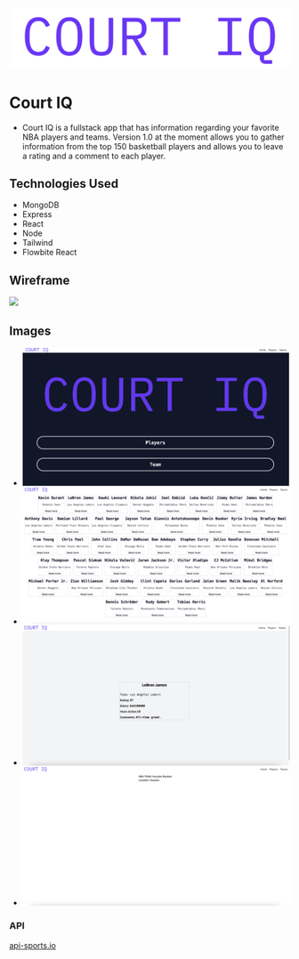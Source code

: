
<p>
<img src="https://github.com/AddyRdz/CourtIQ_Backend/blob/main/public/images/court-iq-high-resolution-logo-transparent.png?raw=true">
</p>

# Court IQ
* Court IQ is a fullstack app that has information regarding your favorite NBA players and teams. Version 1.0 at the moment allows you to gather information from the top 150 basketball players and allows you to leave a rating and a comment to each player.

## Technologies Used
* MongoDB
* Express
* React
* Node
* Tailwind
* Flowbite React

## Wireframe
<img src="https://github.com/AddyRdz/CourtIQ_Frontend/blob/main/src/images/Screenshot%202024-10-23%20at%201.35.22%E2%80%AFPM.png?raw=true">

## Images
* <img src="https://github.com/AddyRdz/CourtIQ_Frontend/blob/main/src/images/Home.png?raw=true">
* <img src="https://github.com/AddyRdz/CourtIQ_Frontend/blob/main/src/images/Players.png?raw=true">
* <img src="https://github.com/AddyRdz/CourtIQ_Frontend/blob/main/src/images/Player_Info.png?raw=true">
* <img src="https://github.com/AddyRdz/CourtIQ_Frontend/blob/main/src/images/Team.png?raw=true">

### API
[api-sports.io](https://api-sports.io/documentation/nba/v2#tag/Teams/operation/get-teams)
